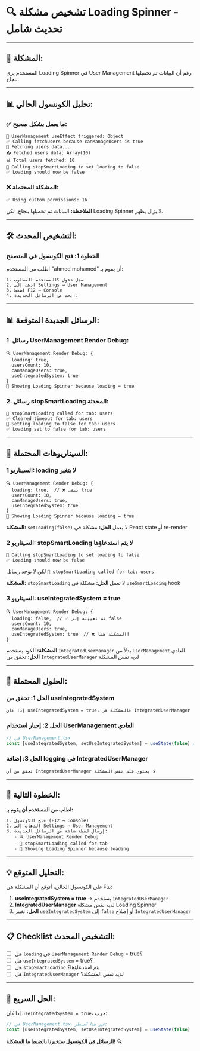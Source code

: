 # 🔍 **تشخيص مشكلة Loading Spinner - تحديث شامل**

---

## 🎯 **المشكلة:**
المستخدم يرى Loading Spinner في User Management رغم أن البيانات تم تحميلها بنجاح.

---

## 📊 **تحليل الكونسول الحالي:**

### ✅ **ما يعمل بشكل صحيح:**
```
🔄 UserManagement useEffect triggered: Object
✅ Calling fetchUsers because canManageUsers is true
🔄 Fetching users data...
📥 Fetched users data: Array(10)
📊 Total users fetched: 10
🔄 Calling stopSmartLoading to set loading to false
✅ Loading should now be false
```

### ❌ **المشكلة المحتملة:**
```
✅ Using custom permissions: 16
```

**الملاحظة:** البيانات تم تحميلها بنجاح، لكن Loading Spinner لا يزال يظهر.

---

## 🛠️ **التشخيص المحدث:**

### **الخطوة 1: فتح الكونسول في المتصفح**

اطلب من المستخدم "ahmed mohamed" أن يقوم بـ:

```
1. سجل دخول كالمستخدم المطلوب
2. اذهب إلى Settings → User Management
3. اضغط F12 → Console
4. ابحث عن الرسائل الجديدة:
```

---

## 📊 **الرسائل الجديدة المتوقعة:**

### **1. رسائل UserManagement Render Debug:**
```
🔍 UserManagement Render Debug: {
  loading: true,
  usersCount: 10,
  canManageUsers: true,
  useIntegratedSystem: true
}
🔄 Showing Loading Spinner because loading = true
```

### **2. رسائل stopSmartLoading المحدثة:**
```
🔄 stopSmartLoading called for tab: users
✅ Cleared timeout for tab: users
🔄 Setting loading to false for tab: users
✅ Loading set to false for tab: users
```

---

## 🚨 **السيناريوهات المحتملة:**

### **السيناريو 1: loading لا يتغير**
```
🔍 UserManagement Render Debug: {
  loading: true,  // ❌ يبقى true
  usersCount: 10,
  canManageUsers: true,
  useIntegratedSystem: true
}
🔄 Showing Loading Spinner because loading = true
```

**المشكلة:** `setLoading(false)` لا يعمل
**الحل:** مشكلة في React state أو re-render

### **السيناريو 2: stopSmartLoading لا يتم استدعاؤها**
```
🔄 Calling stopSmartLoading to set loading to false
✅ Loading should now be false
```

لكن لا توجد رسائل `🔄 stopSmartLoading called for tab: users`

**المشكلة:** `stopSmartLoading` لا تعمل
**الحل:** مشكلة في `useSmartLoading` hook

### **السيناريو 3: useIntegratedSystem = true**
```
🔍 UserManagement Render Debug: {
  loading: false,  // ✅ تم تعيينه إلى false
  usersCount: 10,
  canManageUsers: true,
  useIntegratedSystem: true  // ❌ المشكلة هنا!
}
```

**المشكلة:** الكود يستخدم `IntegratedUserManager` بدلاً من `UserManagement` العادي
**الحل:** تحقق من `IntegratedUserManager` لديه نفس المشكلة

---

## 🔧 **الحلول المحتملة:**

### **الحل 1: تحقق من useIntegratedSystem**
```
إذا كان useIntegratedSystem = true، فالمشكلة في IntegratedUserManager
```

### **الحل 2: إجبار استخدام UserManagement العادي**
```typescript
// في UserManagement.tsx
const [useIntegratedSystem, setUseIntegratedSystem] = useState(false) // تغيير إلى false
```

### **الحل 3: إضافة logging في IntegratedUserManager**
```
تحقق من أن IntegratedUserManager لا يحتوي على نفس المشكلة
```

---

## 🎯 **الخطوة التالية:**

**اطلب من المستخدم أن يقوم بـ:**

```
1. فتح الكونسول (F12 → Console)
2. الذهاب إلى Settings → User Management
3. إرسال لقطة شاشة من الرسائل الجديدة:
   - 🔍 UserManagement Render Debug
   - 🔄 stopSmartLoading called for tab
   - 🔄 Showing Loading Spinner because loading
```

---

## 💡 **التحليل المتوقع:**

بناءً على الكونسول الحالي، أتوقع أن المشكلة هي:

1. **useIntegratedSystem = true** → يستخدم `IntegratedUserManager`
2. **IntegratedUserManager** لديه نفس مشكلة Loading Spinner
3. **الحل:** تغيير `useIntegratedSystem` إلى `false` أو إصلاح `IntegratedUserManager`

---

## 📋 **Checklist التشخيص المحدث:**

- [ ] هل `loading` في `UserManagement Render Debug` = true؟
- [ ] هل `useIntegratedSystem` = true؟
- [ ] هل `stopSmartLoading` يتم استدعاؤها؟
- [ ] هل `IntegratedUserManager` لديه نفس المشكلة؟

---

## 🎯 **الحل السريع:**

إذا كان `useIntegratedSystem = true`، جرب:

```typescript
// في UserManagement.tsx، غير هذا السطر:
const [useIntegratedSystem, setUseIntegratedSystem] = useState(false)
```

**الرسائل في الكونسول ستخبرنا بالضبط ما المشكلة!** 🔍
